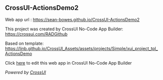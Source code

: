 ## CrossUI-ActionsDemo2
Web app url : https://sean-bowes.github.io/CrossUI-ActionsDemo2

This project was created by CrossUI No-Code App Builder: https://crossui.com/RADGithub

Based on template: https://linb.github.io/CrossUI_Assets/assets/projects/Simple/xui_project_tpl_ActionsDemo

Click [here](https://crossui.com/RADGithub/#!from=github&owner=sean-bowes&repo=CrossUI-ActionsDemo2) to edit this web app in CrossUI No-Code App Builder

<i>Powered by [CrossUI](https://crossui.com)</i>
